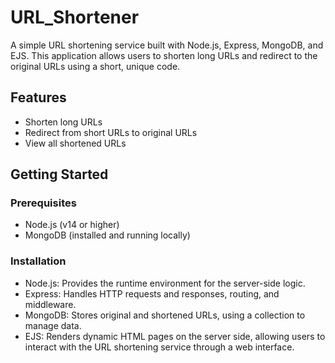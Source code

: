 # URL_Shortener 

A simple URL shortening service built with Node.js, Express, MongoDB, and EJS. This application allows users to shorten long URLs and redirect to the original URLs using a short, unique code.

## Features

- Shorten long URLs
- Redirect from short URLs to original URLs
- View all shortened URLs

## Getting Started

### Prerequisites

- Node.js (v14 or higher)
- MongoDB (installed and running locally)

### Installation

- Node.js: Provides the runtime environment for the server-side logic.
- Express: Handles HTTP requests and responses, routing, and middleware.
- MongoDB: Stores original and shortened URLs, using a collection to manage data.
- EJS: Renders dynamic HTML pages on the server side, allowing users to interact with the URL shortening service through a web interface.
